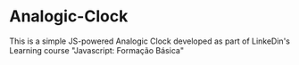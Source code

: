 # Analogic-Clock

This is a simple JS-powered Analogic Clock developed as part of LinkeDin's Learning course "Javascript: Formação Básica"